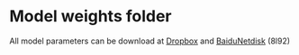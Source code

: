 # Model weights folder
All model parameters can be download at [Dropbox](https://www.dropbox.com/sh/3cj7nv5l0hfqup9/AAAMbLQXmoVki98cqwuv754ia?dl=0) and [BaiduNetdisk](https://pan.baidu.com/s/1wWqlXQCshwDAyaIkUkinHg) (8l92)